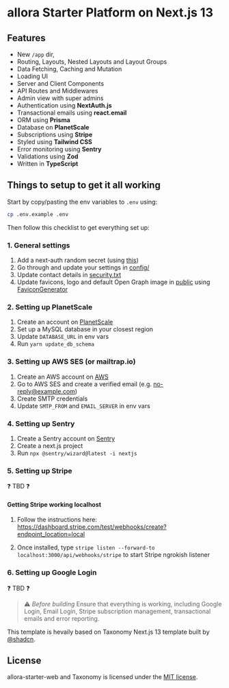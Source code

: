 # allora Starter Platform on Next.js 13

## Features

- New `/app` dir,
- Routing, Layouts, Nested Layouts and Layout Groups
- Data Fetching, Caching and Mutation
- Loading UI
- Server and Client Components
- API Routes and Middlewares
- Admin view with super admins
- Authentication using **NextAuth.js**
- Transactional emails using **react.email**
- ORM using **Prisma**
- Database on **PlanetScale**
- Subscriptions using **Stripe**
- Styled using **Tailwind CSS**
- Error monitoring using **Sentry**
- Validations using **Zod**
- Written in **TypeScript**

## Things to setup to get it all working

Start by copy/pasting the env variables to `.env` using:

```sh
cp .env.example .env
```

Then follow this checklist to get everything set up:

### 1. General settings

1. Add a next-auth random secret (using [this](https://toolkit.vercel.app/sha-256/))
2. Go through and update your settings in [config/](./config/)
3. Update contact details in [security.txt](./public/.well-known/security.txt) 
4. Update favicons, logo and default Open Graph image in [public](./public/) using [FaviconGenerator](https://realfavicongenerator.net/)

### 2. Setting up PlanetScale

1. Create an account on [PlanetScale](https://www.planetscale.com)
2. Set up a MySQL database in your closest region
3. Update `DATABASE_URL` in env vars
4. Run `yarn update_db_schema`


### 3. Setting up AWS SES (or mailtrap.io)

1. Create an AWS account on [AWS](https://console.aws.amazon.com)
2. Go to AWS SES and create a verified email (e.g. no-reply@example.com)
3. Create SMTP credentials
4. Update `SMTP_FROM` and `EMAIL_SERVER` in env vars


### 4. Setting up Sentry

1. Create a Sentry account on [Sentry](https://sentry.io)
2. Create a next.js project
3. Run `npx @sentry/wizard@latest -i nextjs`

### 5. Setting up Stripe

❓ TBD ❓

#### Getting Stripe working localhost

1. Follow the instructions here: https://dashboard.stripe.com/test/webhooks/create?endpoint_location=local

2. Once installed, type `stripe listen --forward-to localhost:3000/api/webhooks/stripe` to start Stripe ngrokish listener

### 6. Setting up Google Login

❓ TBD ❓


> ⚠️ _Before building_
> Ensure that everything is working, including Google Login, Email Login, Stripe subscription management, transactional emails and error reporting.

This template is hevaily based on Taxonomy Next.js 13 template built by [@shadcn](https://twitter.com/shadcn). 


## License

allora-starter-web and Taxonomy is licensed under the [MIT license](https://github.com/shadcn/taxonomy/blob/main/LICENSE.md).

